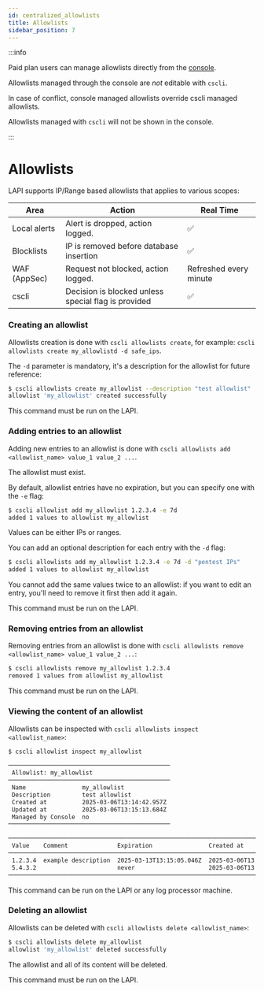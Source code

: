 ```yaml
---
id: centralized_allowlists
title: Allowlists
sidebar_position: 7
---
```



:::info

Paid plan users can manage allowlists directly from the [console](/u/console/allowlists).

Allowlists managed through the console are *not* editable with `cscli`.

In case of conflict, console managed allowlists override cscli managed allowlists.

Allowlists managed with `cscli` will not be shown in the console.

:::

# Allowlists

LAPI supports IP/Range based allowlists that applies to various scopes:

| Area | Action | Real Time |
|-------|------|------| 
| Local alerts | Alert is dropped, action logged. | ✅ |
| Blocklists | IP is removed before database insertion | ✅ |
| WAF (AppSec) | Request not blocked, action logged. | Refreshed every minute |
| cscli | Decision is blocked unless special flag is provided | ✅ |



<!-- @TKO : Explain that parser based whitelist and profile based whitelists -->

### Creating an allowlist

Allowlists creation is done with `cscli allowlists create`, for example: `cscli allowlists create my_allowlistd -d safe_ips`.

The `-d` parameter is mandatory, it's a description for the allowlist for future reference:
```bash
$ cscli allowlists create my_allowlist --description "test allowlist"
allowlist 'my_allowlist' created successfully
```

This command must be run on the LAPI.

### Adding entries to an allowlist

Adding new entries to an allowlist is done with `cscli allowlists add <allowlist_name> value_1 value_2 ...`.

The allowlist must exist.

By default, allowlist entries have no expiration, but you can specify one with the `-e` flag:

```bash
$ cscli allowlist add my_allowlist 1.2.3.4 -e 7d
added 1 values to allowlist my_allowlist
```

Values can be either IPs or ranges.

You can add an optional description for each entry with the `-d` flag:

```bash
$ cscli allowlists add my_allowlist 1.2.3.4 -e 7d -d "pentest IPs"
added 1 values to allowlist my_allowlist
```

You cannot add the same values twice to an allowlist: if you want to edit an entry, you'll need to remove it first then add it again.

This command must be run on the LAPI.


### Removing entries from an allowlist

Removing entries from an allowlist is done with `cscli allowlists remove <allowlist_name> value_1 value_2 ...`:
```bash
$ cscli allowlists remove my_allowlist 1.2.3.4
removed 1 values from allowlist my_allowlist
```

This command must be run on the LAPI.


### Viewing the content of an allowlist

Allowlists can be inspected with `cscli allowlists inspect <allowlist_name>`:

```bash
$ cscli allowlist inspect my_allowlist

──────────────────────────────────────────────
 Allowlist: my_allowlist                      
──────────────────────────────────────────────
 Name                my_allowlist             
 Description         test allowlist           
 Created at          2025-03-06T13:14:42.957Z 
 Updated at          2025-03-06T13:15:13.684Z 
 Managed by Console  no                       
──────────────────────────────────────────────

──────────────────────────────────────────────────────────────────────────────────
 Value    Comment              Expiration                Created at               
──────────────────────────────────────────────────────────────────────────────────
 1.2.3.4  example description  2025-03-13T13:15:05.046Z  2025-03-06T13:14:42.957Z 
 5.4.3.2                       never                     2025-03-06T13:14:42.957Z 
──────────────────────────────────────────────────────────────────────────────────
```

This command can be run on the LAPI or any log processor machine.

### Deleting an allowlist

Allowlists can be deleted with `cscli allowlists delete <allowlist_name>`:

```bash
$ cscli allowlists delete my_allowlist 
allowlist 'my_allowlist' deleted successfully
```

The allowlist and all of its content will be deleted.

This command must be run on the LAPI.
